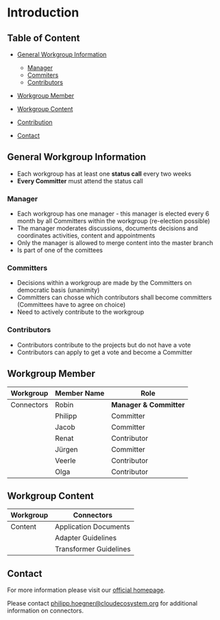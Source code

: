 # Introduction

## Table of Content
- [General Workgroup Information](#general-information)
  - [Manager](#manager)
  - [Commiters](#committers)
  - [Contributors](#contributors)
- [Workgroup Member](#workgroup-member)

- [Workgroup Content](#workgroup-content)

- [Contribution](#contribution)

- [Contact](#contact)

## General Workgroup Information
- Each workgroup has at least one **status call** every two weeks
- **Every Committer** must attend the status call

### Manager
- Each workgroup has one manager - this manager is elected every 6 month by all Committers within the workgroup (re-election possible)
- The manager moderates discussions, documents decisions and coordinates activities, content and appointments
- Only the manager is allowed to merge content into the master branch
- Is part of one of the comittees

### Committers
- Decisions within a workgroup are made by the Committers on democratic basis (unanimity)
- Committers can chosse which contributors shall become committers (Committees have to agree on choice)
- Need to actively contribute to the workgroup

### Contributors
- Contributors contribute to the projects but do not have a vote
- Contributors can apply to get a vote and become a Committer


## Workgroup Member

| Workgroup  | Member Name | Role |
| ------------- | ------------- | ------------- |
| Connectors  | Robin  | **Manager & Committer**  |
|  | Philipp  | Committer  |
|  | Jacob  | Committer  |
|  | Renat  | Contributor  |
|  | Jürgen  | Committer  |
|  | Veerle  | Contributor  |
|  | Olga  | Contributor  |

## Workgroup Content

| Workgroup  | Connectors |
| ------------- | ------------- |
| Content  | Application Documents |
|  | Adapter Guidelines  |
|  | Transformer Guidelines  

## Contact
For more information please visit our [official homepage](http://www.openintegrationhub.de/connect.html).

Please contact philipp.hoegner@cloudecosystem.org for additional information on connectors.
